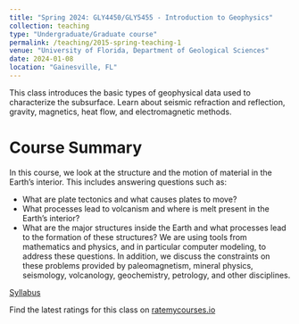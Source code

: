 ```yaml
---
title: "Spring 2024: GLY4450/GLY5455 - Introduction to Geophysics"
collection: teaching
type: "Undergraduate/Graduate course"
permalink: /teaching/2015-spring-teaching-1
venue: "University of Florida, Department of Geological Sciences"
date: 2024-01-08
location: "Gainesville, FL"
---
```


This class introduces the basic types of geophysical data used to characterize the subsurface. Learn about seismic refraction and reflection, gravity, magnetics, heat flow, and electromagnetic methods.

Course Summary
======

In this course, we look at the structure and the motion of material in the Earth’s interior. This includes answering questions such as:
*	What are plate tectonics and what causes plates to move?
*	What processes lead to volcanism and where is melt present in the Earth’s interior?
*	What are the major structures inside the Earth and what processes lead to the formation of these structures?
We are using tools from mathematics and physics, and in particular computer modeling, to address these questions. In addition, we discuss the constraints on these problems provided by paleomagnetism, mineral physics, seismology, volcanology, geochemistry, petrology, and other disciplines.


[Syllabus]("../files/Syllabus_Geophysics_dthal_2024.pdf")

Find the latest ratings for this class on [ratemycourses.io](https://www.ratemycourses.io/uf/course/gly4450)
